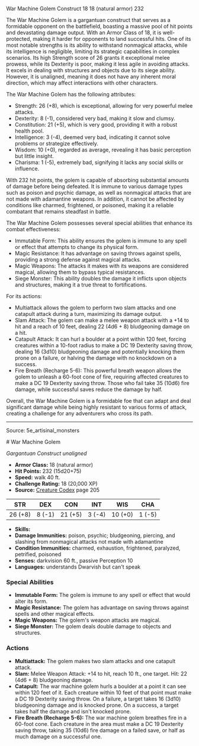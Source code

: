 <MonsterName/>War Machine Golem</MonsterName>
<CreatureType/>Construct</CreatureType>
<CR/>18</CR>
<AC/>18 (natural armor)</AC>
<HP/>232</HP>
<summary>The War Machine Golem is a gargantuan construct that serves as a formidable opponent on the battlefield, boasting a massive pool of hit points and devastating damage output. With an Armor Class of 18, it is well-protected, making it harder for opponents to land successful hits. One of its most notable strengths is its ability to withstand nonmagical attacks, while its intelligence is negligible, limiting its strategic capabilities in complex scenarios. Its high Strength score of 26 grants it exceptional melee prowess, while its Dexterity is poor, making it less agile in avoiding attacks. It excels in dealing with structures and objects due to its siege ability. However, it is unaligned, meaning it does not have any inherent moral direction, which may affect interactions with other characters. </summary>

<detail>

The War Machine Golem has the following attributes: 
- Strength: 26 (+8), which is exceptional, allowing for very powerful melee attacks.
- Dexterity: 8 (-1), considered very bad, making it slow and clumsy.
- Constitution: 21 (+5), which is very good, providing it with a robust health pool.
- Intelligence: 3 (-4), deemed very bad, indicating it cannot solve problems or strategize effectively.
- Wisdom: 10 (+0), regarded as average, revealing it has basic perception but little insight.
- Charisma: 1 (-5), extremely bad, signifying it lacks any social skills or influence.

With 232 hit points, the golem is capable of absorbing substantial amounts of damage before being defeated. It is immune to various damage types such as poison and psychic damage, as well as nonmagical attacks that are not made with adamantine weapons. In addition, it cannot be affected by conditions like charmed, frightened, or poisoned, making it a reliable combatant that remains steadfast in battle.

The War Machine Golem possesses several special abilities that enhance its combat effectiveness:
- Immutable Form: This ability ensures the golem is immune to any spell or effect that attempts to change its physical form.
- Magic Resistance: It has advantage on saving throws against spells, providing a strong defense against magical attacks.
- Magic Weapons: The attacks it makes with its weapons are considered magical, allowing them to bypass typical resistances.
- Siege Monster: This ability doubles the damage it inflicts upon objects and structures, making it a true threat to fortifications.

For its actions:
- Multiattack allows the golem to perform two slam attacks and one catapult attack during a turn, maximizing its damage output.
- Slam Attack: The golem can make a melee weapon attack with a +14 to hit and a reach of 10 feet, dealing 22 (4d6 + 8) bludgeoning damage on a hit.
- Catapult Attack: It can hurl a boulder at a point within 120 feet, forcing creatures within a 10-foot radius to make a DC 19 Dexterity saving throw, dealing 16 (3d10) bludgeoning damage and potentially knocking them prone on a failure, or halving the damage with no knockdown on a success.
- Fire Breath (Recharge 5-6): This powerful breath weapon allows the golem to unleash a 60-foot cone of fire, requiring affected creatures to make a DC 19 Dexterity saving throw. Those who fail take 35 (10d6) fire damage, while successful saves reduce the damage by half. 

Overall, the War Machine Golem is a formidable foe that can adapt and deal significant damage while being highly resistant to various forms of attack, creating a challenge for any adventurers who cross its path.</detail>



---

Source: 5e_artisinal_monsters

<statblock>
# War Machine Golem

*Gargantuan* *Construct* *unaligned*

- **Armor Class:** 18 (natural armor)
- **Hit Points:** 232 (15d20+75)
- **Speed:** walk 40 ft.
- **Challenge Rating:** 18 (20,000 XP)
- **Source:** [Creature Codex](https://koboldpress.com/kpstore/product/creature-codex-for-5th-edition-dnd) page 205

| STR | DEX | CON | INT | WIS | CHA |
| --- | --- | --- | --- | --- | --- |
| 26 (+8) | 8 (-1) | 21 (+5) | 3 (-4) | 10 (+0) | 1 (-5) |

- **Skills:** 
- **Damage Immunities:** poison, psychic; bludgeoning, piercing, and slashing from nonmagical attacks not made with adamantine
- **Condition Immunities:** charmed, exhaustion, frightened, paralyzed, petrified, poisoned
- **Senses:** darkvision 60 ft., passive Perception 10
- **Languages:** understands Dwarvish but can't speak

### Special Abilities

- **Immutable Form:** The golem is immune to any spell or effect that would alter its form.
- **Magic Resistance:** The golem has advantage on saving throws against spells and other magical effects.
- **Magic Weapons:** The golem's weapon attacks are magical.
- **Siege Monster:** The golem deals double damage to objects and structures.

### Actions

- **Multiattack:** The golem makes two slam attacks and one catapult attack.
- **Slam:** Melee Weapon Attack: +14 to hit, reach 10 ft., one target. Hit: 22 (4d6 + 8) bludgeoning damage.
- **Catapult:** The war machine golem hurls a boulder at a point it can see within 120 feet of it. Each creature within 10 feet of that point must make a DC 19 Dexterity saving throw. On a failure, a target takes 16 (3d10) bludgeoning damage and is knocked prone. On a success, a target takes half the damage and isn't knocked prone.
- **Fire Breath (Recharge 5-6):** The war machine golem breathes fire in a 60-foot cone. Each creature in the area must make a DC 19 Dexterity saving throw, taking 35 (10d6) fire damage on a failed save, or half as much damage on a successful one.


</statblock>


